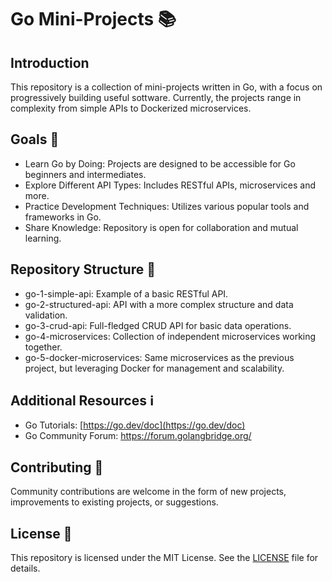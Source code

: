 # Go Mini-Projects 📚

## Introduction
This repository is a collection of mini-projects written in Go, with a focus on progressively building useful sottware. Currently, the projects range in complexity from simple APIs to Dockerized microservices.

## Goals 🚀
* Learn Go by Doing: Projects are designed to be accessible for Go beginners and intermediates.
* Explore Different API Types: Includes RESTful APIs, microservices and more.
* Practice Development Techniques: Utilizes various popular tools and frameworks in Go.
* Share Knowledge: Repository is open for collaboration and mutual learning.

## Repository Structure 🧾
* go-1-simple-api: Example of a basic RESTful API.
* go-2-structured-api: API with a more complex structure and data validation.
* go-3-crud-api: Full-fledged CRUD API for basic data operations.
* go-4-microservices: Collection of independent microservices working together.
* go-5-docker-microservices: Same microservices as the previous project, but leveraging Docker for management and scalability.

## Additional Resources ℹ️
* Go Tutorials: [https://go.dev/doc](https://go.dev/doc)
* Go Community Forum: https://forum.golangbridge.org/

## Contributing 🙌
Community contributions are welcome in the form of new projects, improvements to existing projects, or suggestions. 
<!-- Refer to the CONTRIBUTING section [PLACEHOLDER_CONTRIBUTING_URL] for details. -->

## License 📄
This repository is licensed under the MIT License. See the [LICENSE](LICENSE) file for details.

